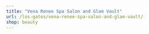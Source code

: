 ```yaml
---
title: "Vena Renee Spa Salon and Glam Vault"
url: /los-gatos/vena-renee-spa-salon-and-glam-vault/
shop: beauty
---
```

